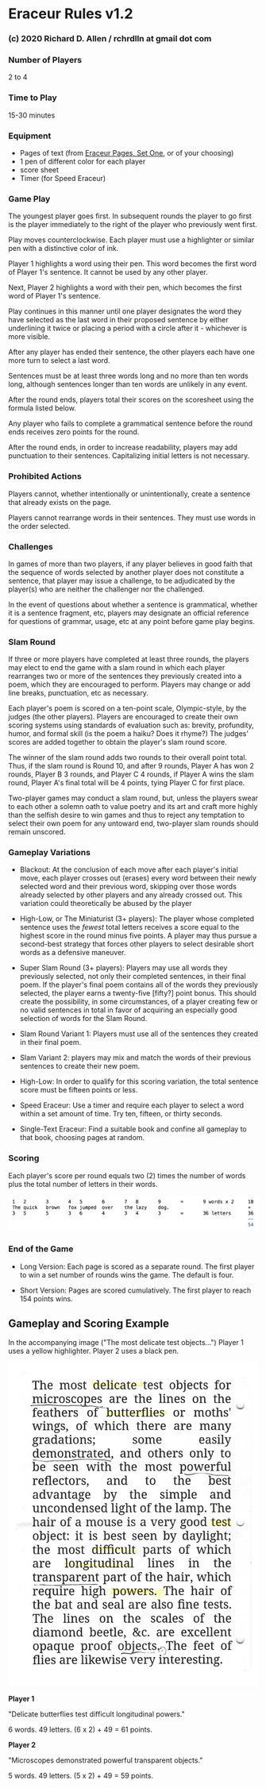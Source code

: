 # Eraceur Rules v1.2
### (c) 2020 Richard D. Allen / rchrdlln at gmail dot com

### Number of Players

2 to 4

### Time to Play 

15-30 minutes

### Equipment

+ Pages of text (from [Eraceur Pages, Set One](https://www.github.com/rchrdlln/blob/master/eraceur/Eraceur_Pages_Set_One.pdf), or of your choosing)
+ 1 pen of different color for each player
+ score sheet
+ Timer (for Speed Eraceur)

### Game Play

The youngest player goes first. In subsequent rounds the player to go first is the player immediately to the right of the player who previously went first. 

Play moves counterclockwise. Each player must use a highlighter or similar pen with a distinctive color of ink.

Player 1 highlights a word using their pen. This word becomes the first word of Player 1's sentence. It cannot be used by any other player. 

Next, Player 2 highlights a word with their pen, which becomes the first word of Player 1's sentence. 

Play continues in this manner until one player designates the word they have selected as the last word in their proposed sentence by either underlining it twice or placing a period with a circle after it - whichever is more visible. 

After any player has ended their sentence, the other players each have one more turn to select a last word. 

Sentences must be at least three words long and no more than ten words long, although sentences longer than ten words are unlikely in any event. 

After the round ends, players total their scores on the scoresheet using the formula listed below.

Any player who fails to complete a grammatical sentence before the round ends receives zero points for the round.

After the round ends, in order to increase readability, players may add punctuation to their sentences. Capitalizing initial letters is not necessary. 

### Prohibited Actions

Players cannot, whether intentionally or unintentionally, create a sentence that already exists on the page. 

Players cannot rearrange words in their sentences. They must use words in the order selected. 

### Challenges

In games of more than two players, if any player believes in good faith that the sequence of words selected by another player does not constitute a sentence, that player may issue a challenge, to be adjudicated by the player(s) who are neither the challenger nor the challenged. 

In the event of questions about whether a sentence is grammatical, whether it is a sentence fragment, etc, players may designate an official reference for questions of grammar, usage, etc at any point before game play begins. 


### Slam Round

If three or more players have completed at least three rounds, the players may elect to end the game with a slam round in which each player rearranges two or more of the sentences they previously created into a poem, which they are encouraged to perform. Players may change or add line breaks, punctuation, etc as necessary.

Each player's poem is scored on a ten-point scale, Olympic-style, by the judges (the other players). Players are encouraged to create their own scoring systems using standards of evaluation such as: brevity, profundity, humor, and formal skill (is the poem a haiku? Does it rhyme?) The judges' scores are added together to obtain the player's slam round score.   

The winner of the slam round adds two rounds to their overall point total. Thus, if the slam round is Round 10, and after 9 rounds, Player A has won 2 rounds, Player B 3 rounds, and Player C 4 rounds, if Player A wins the slam round, Player A's final total will be 4 points, tying Player C for first place. 

Two-player games may conduct a slam round, but, unless the players swear to each other a solemn oath to value poetry and its art and craft more highly than the selfish desire to win games and thus to reject any temptation to select their own poem for any untoward end, two-player slam rounds should remain unscored.   


### Gameplay Variations

+ Blackout: At the conclusion of each move after each player's initial move, each player crosses out (erases) every word between their newly selected word and their previous word, skipping over those words already selected by other players and any already crossed out. This variation could theoretically be abused by the player 

+ High-Low, or The Miniaturist (3+ players): The player whose completed sentence uses the _fewest_ total letters receives a score equal to the highest score in the round minus five points. A player may thus pursue a second-best strategy that forces other players to select desirable short words as a defensive maneuver.

+ Super Slam Round (3+ players): Players may use all words they previously selected, not only their completed sentences, in their final poem. If the player's final poem contains all of the words they previously selected, the player earns a twenty-five [fifty?] point bonus. This should create the possibility, in some circumstances, of a player creating few or no valid sentences in total in favor of acquiring an especially good selection of words for the Slam Round. 

+ Slam Round Variant 1: Players must use all of the sentences they created in their final poem.

+ Slam Variant 2: players may mix and match the words of their previous sentences to create their new poem. 

+ High-Low: In order to qualify for this scoring variation, the total sentence score must be fifteen points or less. 

+ Speed Eraceur: Use a timer and require each player to select a word within a set amount of time. Try ten, fifteen, or thirty seconds. 

+ Single-Text Eraceur: Find a suitable book and confine all gameplay to that book, choosing pages at random. 

### Scoring

Each player's score per round equals two (2) times the number of words plus the total number of letters in their words. 

![scoring example demonstrating that the phrase "the quick brown fox jumps over the lazy dog," with 9 words and 36 letters, is worth 54 points](Eraceur_Scoring_Calc.png)


### End of the Game

+ Long Version: Each page is scored as a separate round. The first player to win a set number of rounds wins the game. The default is four.

+ Short Version: Pages are scored cumulatively. The first player to reach 154 points wins. 


## Gameplay and Scoring Example

In the accompanying image ("The most delicate test objects...") Player 1 uses a yellow highlighter. Player 2 uses a black pen. 

![scoring example for one round of game with two players](Eraceur_Scoring_Sample.jpg)

**Player 1**

"Delicate butterflies test difficult longitudinal powers."

6 words. 49 letters. (6 x 2) + 49 = 61 points. 

**Player 2**

"Microscopes demonstrated powerful transparent objects."

5 words. 49 letters. (5 x 2) + 49 = 59 points. 





